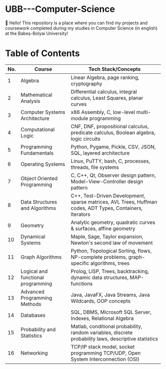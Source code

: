 # UBB---Computer-Science
👋 Hello! This repository is a place where you can find my projects and coursework completed during my studies in Computer Science (in english) at the Babeș-Bolyai University!

# Table of Contents

| No. | Course                     | Tech Stack/Concepts                                     |
|-----|----------------------------|---------------------------------------------------------|
| 1   | Algebra                    | Linear Algebra, page ranking, cryptography              |
| 2   | Mathematical Analysis      | Differential calculus, integral calculus, Least Squares, planar curves |
| 3   | Computer Systems Architecture | x86 Assembly, C, low-level multi-module programming     |
| 4   | Computational Logic        | CNF, DNF, propositional calculus, predicate calculus, Boolean algebra, logic circuits |
| 5   | Programming Fundamentals   | Python, Pygame, Pickle, CSV, JSON, SQL, layered architecture |
| 6   | Operating Systems          | Linux, PuTTY, bash, C, processes, threads, file systems |
| 7   | Object Oriented Programming | C, C++, Qt, Observer design pattern, Model-View-Controller design pattern |
| 8   | Data Structures and Algorithms | C++, Test-Driven Development, sparse matrices, AVL Trees, Huffman codes, ADT Types, Containers, Iterators |
| 9   | Geometry                   | Analytic geometry, quadratic curves & surfaces, affine geometry |
| 10  | Dynamical Systems          | Maple, Sage, Taylor expansion, Newton's second law of movement |
| 11  | Graph Algorithms           | Python, Topological Sorting, flows, NP-complete problems, graph-specific algorithms, trees |
| 12  | Logical and functional programming | Prolog, LISP, Trees, backtracking, dynamic data structures, MAP-functions |
| 13  | Advanced Programming Methods | Java, JavaFX, Java Streams, Java Wildcards, OOP concepts |
| 14  | Databases                  | SQL, DBMS, Microsoft SQL Server, Indexes, Relational Algebra |
| 15  | Probability and Statistics | Matlab, conditional probability, random variables, discrete probability laws, descriptive statistics |
| 16  | Networking                 | TCP/IP stack model, socket programming TCP/UDP, Open System Interconnection (OSI) |

